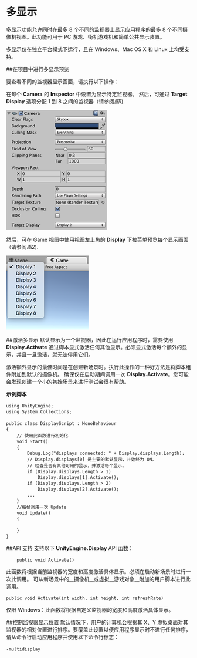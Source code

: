 # 多显示

多显示功能允许同时在最多 8 个不同的监视器上显示应用程序的最多 8 个不同摄像机视图。此功能可用于 PC 游戏、街机游戏机和简单公共显示装置。

多显示仅在独立平台模式下运行，且在 Windows、Mac OS X 和 Linux 上均受支持。


##在项目中进行多显示预览

要查看不同的监视器显示画面，请执行以下操作：

在每个 __Camera__ 的 __Inspector__ 中设置为显示特定监视器。
然后，可通过 __Target Display__ 选项分配 1 到 8 之间的监视器（请参阅*图1*).

![图 1：包含 Target Display 选项的 Camera Inspector](../uploads/Main/InspectorCamera35.png)

然后，可在 Game 视图中使用视图左上角的 __Display__ 下拉菜单预览每个显示画面（请参阅*图2*).

![图 2：在 Game 视图左上角的显示预览](../uploads/Main/TargetDisplay.png)
 

##激活多显示
默认显示为一个监视器，因此在运行应用程序时，需要使用 __Display.Activate__ 通过脚本显式激活任何其他显示。必须显式激活每个额外的显示，并且一旦激活，就无法停用它们。

激活额外显示的最佳时间是在创建新场景时。执行此操作的一种好方法是将脚本组件附加到默认的摄像机。
确保仅在启动期间调用一次 __Display.Activate__。您可能会发现创建一个小的初始场景来进行测试会很有帮助。

**示例脚本**

```
using UnityEngine;
using System.Collections;

public class DisplayScript : MonoBehaviour
{
	// 使用此函数进行初始化
	void Start()
	{
    	Debug.Log("displays connected: " + Display.displays.Length);
    	// Display.displays[0] 是主要的默认显示，并始终为 ON。
    	// 检查是否有其他可用的显示，并激活每个显示。
    	if (Display.displays.Length > 1)
        	Display.displays[1].Activate();
    	if (Display.displays.Length > 2)
        	Display.displays[2].Activate();
    	...
	}
	//每帧调用一次 Update
	void Update()
	{

	}
}

```

##API 支持
支持以下 __UnityEngine.Display__ API 函数：

```
	public void Activate() 
```
此函数将根据当前监视器的宽度和高度激活具体显示。必须在启动新场景时进行一次此调用。
可从新场景中的__摄像机__或虚拟__游戏对象__附加的用户脚本进行此调用。

```
public void Activate(int width, int height, int refreshRate) 
```
仅限 Windows：此函数将根据自定义监视器的宽度和高度激活具体显示。


##控制监视器显示位置
默认情况下，用户的计算机会根据其 X、Y 虚拟桌面对其监视器的相对位置进行排序。要覆盖此设置以便应用程序显示时不进行任何排序，请从命令行启动应用程序并使用以下命令行标志：

`-multidisplay`


